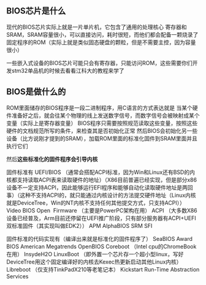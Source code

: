 ## BIOS芯片是什么
现代的BIOS芯片实际上就是一片单片机，它包含了通用的处理核心 寄存器和SRAM，SRAM容量很小，可以直接访问，耗时很短，而他们都会配备一颗烧录了固定程序的ROM（实际上就是类似固态硬盘的颗粒，但是不需要主控，因为容量很小）

一些嵌入式设备的BIOS芯片可能只会有寄存器，只能访问ROM，这些需要你们开发stm32单品机的时候去看看江科大的教程来学了

## BIOS是做什么的
ROM里面储存的BIOS程序是一段二进制程序，用C语言的方式表达就是
当某个硬件准备好之后，就会往某个物理的线上发送数字信号，而数字信号会被映射成某个变量（实际上是寄存器变量）
BIOS程序只需要按照规范读取这些变量，按照这些硬件的文档规范所写的条件，来检查其是否初始化正常
然后BIOS会初始化另一些设备（比方说刚才提到的SRAM），加载ROM里面的标准化固件到SRAM里面并且执行它们

然后**这些标准化的固件程序会引导内核**

固件标准有
UEFI/BIOS （通常会搭配ACPI标准，因为Win和Linux还有BSD的内核都支持读取ACPI表来读取硬件的地址）（X86目前普遍已经实现，但是部分x86设备不一定支持ACPI，因此能够运行EFI程序和能够自动化读取硬件地址是两回事）（这种不支持ACPI的，就只能通过内核设计的方法提交硬件地址（Linux内核就是DeviceTree，Win的NT内核不支持任何其他提交方式，只支持ACPI））
Video BIOS
Open  Firmware （主要是PowerPC架构在用）
ACPI （大多数X86设备已经普及，Arm目前还停留在UEFI推广阶段，只有部分服务器有ACPI+UEFI双标准固件（其实现叫做EDK2））
APM
AlphaBIOS
SRM
SFI


固件标准的代码实现有（编译出来就是标准化的固件程序了）
SeaBIOS
Award BIOS
American Megatrends
OpenBIOS
Coreboot （Intel cpu的ChromeBook在用）
InsydeH2O
LinuxBoot （即外置一个芯片存一个超小型linux，写好DeviceTree用这个固定编译好的内核去Kexec热更新启动其他Linux内核）
Libreboot （仅支持TinkPadX210等老笔记本）
Kickstart
Run-Time Abstraction Services